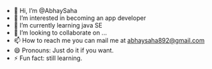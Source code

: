 - 👋 Hi, I’m @AbhaySaha
- 👀 I’m interested in becoming an app developer
- 🌱 I’m currently learning java SE
- 💞️ I’m looking to collaborate on ...
- 📫 How to reach me you can mail me at abhaysaha892@gmail.com
- 😄 Pronouns: Just do it if you want.
- ⚡ Fun fact: still learning.

<!---
AbhaySaha/AbhaySaha is a ✨ special ✨ repository because its `README.md` (this file) appears on your GitHub profile.
You can click the Preview link to take a look at your changes.
--->
